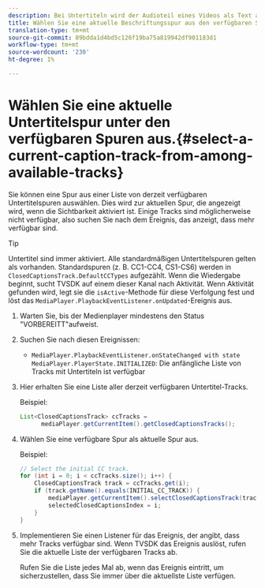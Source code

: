 ```yaml
---
description: Bei Untertiteln wird der Audioteil eines Videos als Text auf dem Bildschirm angezeigt, wenn der Ton nicht hörbar ist oder der Viewer schwer zu hören ist.
title: Wählen Sie eine aktuelle Beschriftungsspur aus den verfügbaren Spuren
translation-type: tm+mt
source-git-commit: 89bdda1d4bd5c126f19ba75a819942df901183d1
workflow-type: tm+mt
source-wordcount: '230'
ht-degree: 1%

---
```



# Wählen Sie eine aktuelle Untertitelspur unter den verfügbaren Spuren aus.{#select-a-current-caption-track-from-among-available-tracks}

Sie können eine Spur aus einer Liste von derzeit verfügbaren Untertitelspuren auswählen. Dies wird zur aktuellen Spur, die angezeigt wird, wenn die Sichtbarkeit aktiviert ist. Einige Tracks sind möglicherweise nicht verfügbar, also suchen Sie nach dem Ereignis, das anzeigt, dass mehr verfügbar sind.

>[!TIP]
>
>Untertitel sind immer aktiviert. Alle standardmäßigen Untertitelspuren gelten als vorhanden. Standardspuren (z. B. CC1-CC4, CS1-CS6) werden in `ClosedCaptionsTrack.DefaultCCTypes` aufgezählt. Wenn die Wiedergabe beginnt, sucht TVSDK auf einem dieser Kanal nach Aktivität. Wenn Aktivität gefunden wird, legt sie die `isActive`-Methode für diese Verfolgung fest und löst das `MediaPlayer.PlaybackEventListener.onUpdated`-Ereignis aus.

1. Warten Sie, bis der Medienplayer mindestens den Status &quot;VORBEREITT&quot;aufweist.
1. Suchen Sie nach diesen Ereignissen:

   * `MediaPlayer.PlaybackEventListener.onStateChanged with state MediaPlayer.PlayerState.INITIALIZED`: Die anfängliche Liste von Tracks mit Untertiteln ist verfügbar

1. Hier erhalten Sie eine Liste aller derzeit verfügbaren Untertitel-Tracks.

   Beispiel:

   ```java
   List<ClosedCaptionsTrack> ccTracks = 
         mediaPlayer.getCurrentItem().getClosedCaptionsTracks();
   ```

1. Wählen Sie eine verfügbare Spur als aktuelle Spur aus.

   Beispiel:

   ```java
   // Select the initial CC track. 
   for (int i = 0; i < ccTracks.size(); i++) { 
       ClosedCaptionsTrack track = ccTracks.get(i); 
       if (track.getName().equals(INITIAL_CC_TRACK)) { 
           mediaPlayer.getCurrentItem().selectClosedCaptionsTrack(track); 
           selectedClosedCaptionsIndex = i; 
       } 
   }
   ```

1. Implementieren Sie einen Listener für das Ereignis, der angibt, dass mehr Tracks verfügbar sind. Wenn TVSDK das Ereignis auslöst, rufen Sie die aktuelle Liste der verfügbaren Tracks ab.

   Rufen Sie die Liste jedes Mal ab, wenn das Ereignis eintritt, um sicherzustellen, dass Sie immer über die aktuellste Liste verfügen.
